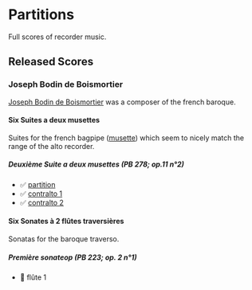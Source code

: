# Partitions

Full scores of recorder music.

## Released Scores

### Joseph Bodin de Boismortier

[Joseph Bodin de Boismortier][boismortier] was a composer of the french
baroque.

#### Six Suites a deux musettes
Suites for the french bagpipe ([musette]) which seem to nicely match the range of
the alto recorder.

##### Deuxième Suite a deux musettes (PB 278; op.11 n°2)

* ✅ [partition][bp278-partition]
* ✅ [contralto 1][bp278-ca1]
* ✅ [contralto 2][bp278-ca1]

#### Six Sonates à 2 flûtes traversières
Sonatas for the baroque traverso.

##### Première sonateop (PB 223; op. 2 n°1)

* 🚧 flûte 1


[boismortier]: <https://en.wikipedia.org/wiki/Joseph_Bodin_de_Boismortier>
[bp278-ca1]: <https://github.com/HolgerPeters/partitions/releases/download/v2024-06-15/boismortier-bp278-ca1.pdf>
[bp278-ca2]: <https://github.com/HolgerPeters/partitions/releases/download/v2024-06-15/boismortier-bp278-ca2.pdf>
[bp278-partition]: <https://github.com/HolgerPeters/partitions/releases/download/v2024-06-15/boismortier-bp278-partition.pdf>
[musette]: <https://fr.wikipedia.org/wiki/Musette_de_cour>
